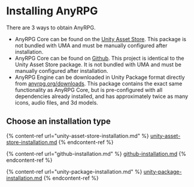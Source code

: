 # Installing AnyRPG

There are 3 ways to obtain AnyRPG.

* AnyRPG Core can be found on the [Unity Asset Store](https://assetstore.unity.com/packages/slug/234361).  This package is not bundled with UMA and must be manually configured after installation.
* AnyRPG Core can be found on [Github](https://github.com/AnyRPG/AnyRPGCore). This project is identical to the Unity Asset Store package.  It is not bundled with UMA and must be manually configured after installation.
* AnyRPG Engine can be downloaded in Unity Package format directly from [anyrpg.org/downloads](https://www.anyrpg.org/downloads/).  This package contains the exact same functionality as AnyRPG Core, but is pre-configured with all dependencies already installed, and has approximately twice as many icons, audio files, and 3d models.

## Choose an installation type

{% content-ref url="unity-asset-store-installation.md" %}
[unity-asset-store-installation.md](unity-asset-store-installation.md)
{% endcontent-ref %}

{% content-ref url="github-installation.md" %}
[github-installation.md](github-installation.md)
{% endcontent-ref %}

{% content-ref url="unity-package-installation.md" %}
[unity-package-installation.md](unity-package-installation.md)
{% endcontent-ref %}

